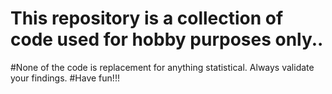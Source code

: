 # This repository is a collection of code used for hobby purposes only..
#None of the code is replacement for anything statistical. Always validate your findings.
#Have fun!!!
